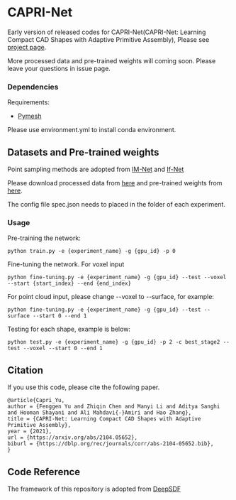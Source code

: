 # CAPRI-Net
Early version of released codes for CAPRI-Net(CAPRI-Net: Learning Compact CAD Shapes with Adaptive Primitive Assembly), Please see [project page](https://fenggenyu.github.io/capri.html).

More processed data and pre-trained weights will coming soon. Please leave your questions in issue page.

### Dependencies

Requirements:
- [Pymesh](https://github.com/PyMesh/PyMesh/releases)

Please use environment.yml to install conda environment.

## Datasets and Pre-trained weights

Point sampling methods are adopted from [IM-Net](https://github.com/czq142857/IM-NET) and [If-Net](https://github.com/jchibane/if-net)

Please download processed data from [here](https://drive.google.com/file/d/1fvuTvW5uKIUq3OF9Ybp3mwnjOPvtQRVC/view?usp=sharing) and pre-trained weights from [here](https://drive.google.com/drive/folders/1Mh5ngnlhi1OqNh0DG1KpZhAQKn5dNa7M?usp=sharing).

The config file spec.json needs to placed in the folder of each experiment.

### Usage

Pre-training the network:
```
python train.py -e {experiment_name} -g {gpu_id} -p 0
```

Fine-tuning the network.
For voxel input
```
python fine-tuning.py -e {experiment_name} -g {gpu_id} --test --voxel --start {start_index} --end {end_index}
```
For point cloud input, please change --voxel to --surface, for example:
```
python fine-tuning.py -e {experiment_name} -g {gpu_id} --test --surface --start 0 --end 1
```

Testing for each shape, example is below:
```
python test.py -e {experiment_name} -g {gpu_id} -p 2 -c best_stage2 --test --voxel --start 0 --end 1 
```

## Citation
If you use this code, please cite the following paper.
```
@article{Capri_Yu,
author = {Fenggen Yu and Zhiqin Chen and Manyi Li and Aditya Sanghi and Hooman Shayani and Ali Mahdavi{-}Amiri and Hao Zhang},
title = {CAPRI-Net: Learning Compact CAD Shapes with Adaptive Primitive Assembly},
year = {2021},
url = {https://arxiv.org/abs/2104.05652},
biburl = {https://dblp.org/rec/journals/corr/abs-2104-05652.bib},
}
```

## Code Reference

The framework of this repository is adopted from [DeepSDF](https://github.com/facebookresearch/DeepSDF)

